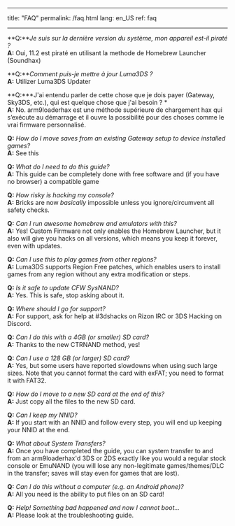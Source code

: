 * * *

title: "FAQ" permalink: /faq.html lang: en_US ref: faq

* * *

<a name="faq_latestfw" />**Q:***Je suis sur la dernière version du système, mon appareil est-il piraté ?*  
**A:** Oui, 11.2 est piraté en utilisant la methode de Homebrew Launcher (Soundhax)</a>

<a name="faq_updatecfw" />**Q:***Comment puis-je mettre à jour Luma3DS ?*  
**A:** Utilizer Luma3DS Updater

<a name="faq_gatewaysky" />**Q:***J'ai entendu parler de cette chose que je dois payer (Gateway, Sky3DS, etc.), qui est quelque chose que j'ai besoin ? *  
**A:** No. arm9loaderhax est une méthode supérieure de chargement hax qui s’exécute au démarrage et il ouvre la possibilité pour des choses comme le vrai firmware personnalisé.

<a name="faq_gatewaysaves" />**Q:** *How do I move saves from an existing Gateway setup to device installed games?*  
**A:** See this</a>

<a name="faq_need" />**Q:** *What do I need to do this guide?*  
**A:** This guide can be completely done with free software and (if you have no browser) a compatible game

<a name="faq_risky" />**Q:** *How risky is hacking my console?*  
**A:** Bricks are now *basically* impossible unless you ignore/circumvent all safety checks.

<a name="faq_homebrew" />**Q:** *Can I run awesome homebrew and emulators with this?*  
**A:** Yes! Custom Firmware not only enables the Homebrew Launcher, but it also will give you hacks on all versions, which means you keep it forever, even with updates.

<a name="faq_regionfree" />**Q:** *Can I use this to play games from other regions?*  
**A:** Luma3DS supports Region Free patches, which enables users to install games from any region without any extra modification or steps.

<a name="faq_updates" />**Q:** *Is it safe to update CFW SysNAND?*  
**A:** Yes. This is safe, stop asking about it.

<a name="faq_support" />**Q:** *Where should I go for support?*  
**A:** For support, ask for help at #3dshacks on Rizon IRC</a> or 3DS Hacking on Discord</a>.

<a name="faq_le4gbsd" />**Q:** *Can I do this with a 4GB (or smaller) SD card?*  
**A:** Thanks to the new CTRNAND method, yes!

<a name="faq_ge128gbsd" />**Q:** *Can I use a 128 GB (or larger) SD card?*  
**A:** Yes, but some users have reported slowdowns when using such large sizes. Note that you cannot format the card with exFAT; you need to format it with FAT32.

<a name="faq_movesd" />**Q:** *How do I move to a new SD card at the end of this?*  
**A:** Just copy all the files to the new SD card.

<a name="faq_NNID" />**Q:** *Can I keep my NNID?*  
**A:** If you start with an NNID and follow every step, you will end up keeping your NNID at the end.

<a name="faq_systransfer" />**Q:** *What about System Transfers?*  
**A:** Once you have completed the guide, you can system transfer to and from an arm9loaderhax'd 3DS or 2DS exactly like you would a regular stock console or EmuNAND (you will lose any non-legitimate games/themes/DLC in the transfer; saves will stay even for games that are lost).

<a name="faq_nopc" />**Q:** *Can I do this without a computer (e.g. an Android phone)?*  
**A:** All you need is the ability to put files on an SD card!

<a name="faq_problem" />**Q:** *Help! Something bad happened and now I cannot boot...*  
**A:** Please look at the troubleshooting guide</a>.